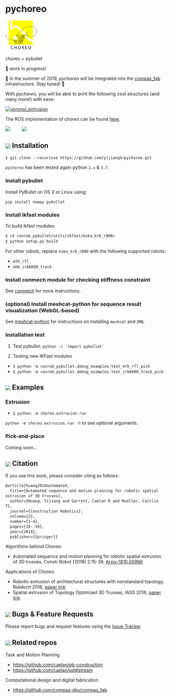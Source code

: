# pychoreo
<img src="docs/images/choreo_logo.png" alt="drawing" width="100"/>

choreo + pybullet

:construction: work in progress!

:pushpin: In the summer of 2019, *pychoreo* will be integrated into the [compas_fab](https://github.com/compas-dev/compas_fab) infrastructure. Stay tuned! :beers:

With *pychoreo*, you will be able to print the following cool structures (and many more!) with ease:

<a href="http://www.youtube.com/watch?feature=player_embedded&v=Vv7dEB8T_Jg" target="_blank"><img src="http://img.youtube.com/vi/Vv7dEB8T_Jg/0.jpg" alt="voronoi_extrusion"/></a>

The ROS implementation of choreo can be found [here](https://github.com/yijiangh/choreo).

[<img src="http://digitalstructures.mit.edu/theme/digistruct/images/digital-structures-logo-gray.svg" width="150">](http://digitalstructures.mit.edu/)
&nbsp; &nbsp; &nbsp; &nbsp;
[<img src="http://web.mit.edu/files/images/homepage/default/mit_logo.gif" width="80">](http://web.mit.edu/)

## <img align="center" height="15" src="https://i.imgur.com/x1morBF.png"/> Installation

```
$ git clone --recursive https://github.com/yijiangh/pychoreo.git
```

`pychoreo` has been tested again python `2.x` & `3.7`.

### Install pybullet

Install PyBullet on OS X or Linux using:

```
pip install numpy pybullet
```

### Install ikfast modules

To build ikfast modules:
```bash
$ cd conrob_pybullet/utils/ikfast/kuka_kr6_r900/
$ python setup.py build
```

For other robots, replace `kuka_kr6_r900` with the following supported robots:
- `eth_rfl`
- `abb_irb6600_track`

### Install conmech module for checking stiffness constraint

See [conmech](https://github.com/yijiangh/conmech) for more instructions.

### (optional) Install meshcat-python for sequence result visualization (WebGL-based)

See [meshcat-python](https://github.com/rdeits/meshcat-python) for instructions on
installing `meshcat` and `ZMQ`.

### Installation test

1. Test pybullet: `python -c 'import pybullet'`

2. Testing new IKFast modules

* `$ python -m conrob_pybullet.debug_examples.test_eth_rfl_pick`
* `$ python -m conrob_pybullet.debug_examples.test_irb6600_track_pick`

## <img align="center" height="15" src="https://i.imgur.com/x1morBF.png"/> Examples

### Extrusion

* `$ python -m choreo.extrusion.run`

`python -m choreo.extrusion.run -h` to see optional arguments.

### Pick-and-place

Coming soon...

## <img align="center" height="15" src="https://i.imgur.com/dHQx91Q.png"/> Citation

If you use this work, please consider citing as follows:

    @article{huang2018automated,
      title={Automated sequence and motion planning for robotic spatial extrusion of 3D trusses},
      author={Huang, Yijiang and Garrett, Caelan R and Mueller, Caitlin T},
      journal={Construction Robotics},
      volume={2},
      number={1-4},
      pages={15--39},
      year={2018},
      publisher={Springer}}

Algorithms behind Choreo:
- Automated sequence and motion planning for robotic spatial extrusion of 3D trusses, Constr Robot (2018) 2:15-39, [Arxiv-1810.00998](https://arxiv.org/abs/1810.00998)

Applications of Choreo:
- Robotic extrusion of architectural structures with nonstandard topology, RobArch 2018, [paper link](http://web.mit.edu/yijiangh/www/papers/Huang2019_RobArch.pdf)
- Spatial extrusion of Topology Optimized 3D Trusses, IASS 2018, [paper link](http://web.mit.edu/yijiangh/www//papers/HuangCarstensenMueller_IASS2018.pdf)

## <img align="center" height="15" src="https://i.imgur.com/H4NwgMg.png"/> Bugs & Feature Requests

Please report bugs and request features using the [Issue Tracker](https://github.com/yijiangh/pychoreo/issues).

## <img align="center" height="15" src="https://i.imgur.com/x1morBF.png"/> Related repos<a name="related_repos"></a>

Task and Motion Planning
- https://github.com/caelan/pb-construction
- https://github.com/caelan/pddlstream

Computational design and digital fabrication
- https://github.com/compas-dev/compas_fab
